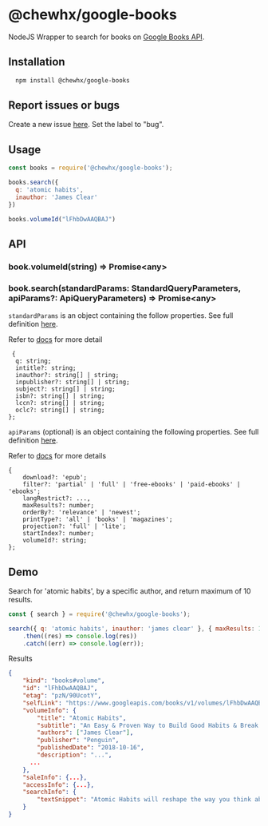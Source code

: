 # @chewhx/google-books

NodeJS Wrapper to search for books on [Google Books API](https://developers.google.com/books/docs/overview).

## Installation

```bash
  npm install @chewhx/google-books
```

## Report issues or bugs

Create a new issue [here](https://github.com/chewhx/google-books/issues). Set the label to "bug".

## Usage 

```javascript
const books = require('@chewhx/google-books');

books.search({
  q: 'atomic habits',
  inauthor: 'James Clear'
})

books.volumeId("lFhbDwAAQBAJ")

```

## API

### book.volumeId(string) => Promise\<any>

### book.search(standardParams: StandardQueryParameters, apiParams?: ApiQueryParameters) => Promise\<any>

`standardParams` is an object containing the follow properties. 
See full definition [here](https://github.com/chewhx/google-books/blob/master/src/types/StandardQueryParameters.ts).

Refer to [docs](https://developers.google.com/books/docs/v1/using#PerformingSearch) for more detail
```
 {
  q: string; 
  intitle?: string;
  inauthor?: string[] | string;
  inpublisher?: string[] | string;
  subject?: string[] | string;
  isbn?: string[] | string;
  lccn?: string[] | string;
  oclc?: string[] | string;
};

```

`apiParams` (optional) is an object containing the following properties. 
See full definition [here](https://github.com/chewhx/google-books/blob/master/src/types/ApiQueryParameters.ts).

Refer to [docs](https://developers.google.com/books/docs/v1/using#api_params) for more details

```
{
	download?: 'epub';
	filter?: 'partial' | 'full' | 'free-ebooks' | 'paid-ebooks' | 'ebooks';
	langRestrict?: ...,
	maxResults?: number;
	orderBy?: 'relevance' | 'newest';
	printType?: 'all' | 'books' | 'magazines';
	projection?: 'full' | 'lite';
	startIndex?: number;
	volumeId?: string;
};

```


## Demo

Search for 'atomic habits', by a specific author, and return maximum of 10 results.

```javascript
const { search } = require('@chewhx/google-books');

search({ q: 'atomic habits', inauthor: 'james clear' }, { maxResults: 10 })
	.then((res) => console.log(res))
	.catch((err) => console.log(err));
```

Results

```json
{
	"kind": "books#volume",
	"id": "lFhbDwAAQBAJ",
	"etag": "pzN/90UcotY",
	"selfLink": "https://www.googleapis.com/books/v1/volumes/lFhbDwAAQBAJ",
	"volumeInfo": {
		"title": "Atomic Habits",
		"subtitle": "An Easy & Proven Way to Build Good Habits & Break Bad Ones",
		"authors": ["James Clear"],
		"publisher": "Penguin",
		"publishedDate": "2018-10-16",
		"description": "...",
	  ...
	},
	"saleInfo": {...},
	"accessInfo": {...},
	"searchInfo": {
		"textSnippet": "Atomic Habits will reshape the way you think about progress and success, and give you the tools and strategies you need to transform your habits--whether you are a team looking to win a championship, an organization hoping to redefine an ..."
	}
}
```
